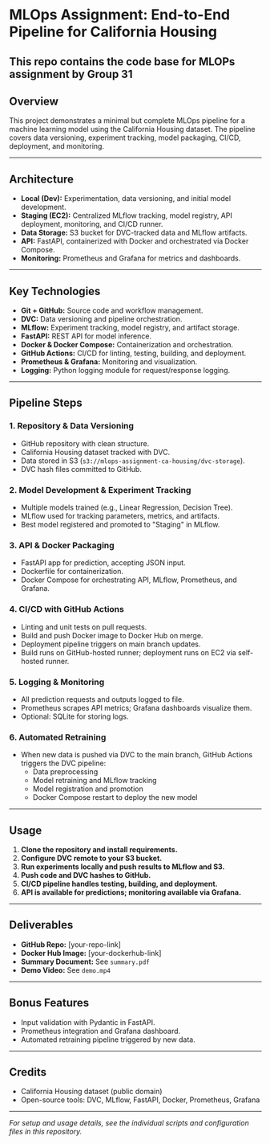 # MLOps Assignment: End-to-End Pipeline for California Housing
This repo contains the code base for MLOPs assignment by Group 31
---

## Overview

This project demonstrates a minimal but complete MLOps pipeline for a machine learning model using the California Housing dataset. The pipeline covers data versioning, experiment tracking, model packaging, CI/CD, deployment, and monitoring.

---

## Architecture

- **Local (Dev):** Experimentation, data versioning, and initial model development.
- **Staging (EC2):** Centralized MLflow tracking, model registry, API deployment, monitoring, and CI/CD runner.
- **Data Storage:** S3 bucket for DVC-tracked data and MLflow artifacts.
- **API:** FastAPI, containerized with Docker and orchestrated via Docker Compose.
- **Monitoring:** Prometheus and Grafana for metrics and dashboards.

---

## Key Technologies

- **Git + GitHub:** Source code and workflow management.
- **DVC:** Data versioning and pipeline orchestration.
- **MLflow:** Experiment tracking, model registry, and artifact storage.
- **FastAPI:** REST API for model inference.
- **Docker & Docker Compose:** Containerization and orchestration.
- **GitHub Actions:** CI/CD for linting, testing, building, and deployment.
- **Prometheus & Grafana:** Monitoring and visualization.
- **Logging:** Python logging module for request/response logging.

---

## Pipeline Steps

### 1. Repository & Data Versioning

- GitHub repository with clean structure.
- California Housing dataset tracked with DVC.
- Data stored in S3 (`s3://mlops-assignment-ca-housing/dvc-storage`).
- DVC hash files committed to GitHub.

### 2. Model Development & Experiment Tracking

- Multiple models trained (e.g., Linear Regression, Decision Tree).
- MLflow used for tracking parameters, metrics, and artifacts.
- Best model registered and promoted to "Staging" in MLflow.

### 3. API & Docker Packaging

- FastAPI app for prediction, accepting JSON input.
- Dockerfile for containerization.
- Docker Compose for orchestrating API, MLflow, Prometheus, and Grafana.

### 4. CI/CD with GitHub Actions

- Linting and unit tests on pull requests.
- Build and push Docker image to Docker Hub on merge.
- Deployment pipeline triggers on main branch updates.
- Build runs on GitHub-hosted runner; deployment runs on EC2 via self-hosted runner.

### 5. Logging & Monitoring

- All prediction requests and outputs logged to file.
- Prometheus scrapes API metrics; Grafana dashboards visualize them.
- Optional: SQLite for storing logs.

### 6. Automated Retraining

- When new data is pushed via DVC to the main branch, GitHub Actions triggers the DVC pipeline:
  - Data preprocessing
  - Model retraining and MLflow tracking
  - Model registration and promotion
  - Docker Compose restart to deploy the new model

---

## Usage

1. **Clone the repository and install requirements.**
2. **Configure DVC remote to your S3 bucket.**
3. **Run experiments locally and push results to MLflow and S3.**
4. **Push code and DVC hashes to GitHub.**
5. **CI/CD pipeline handles testing, building, and deployment.**
6. **API is available for predictions; monitoring available via Grafana.**

---

## Deliverables

- **GitHub Repo:** [your-repo-link]
- **Docker Hub Image:** [your-dockerhub-link]
- **Summary Document:** See `summary.pdf`
- **Demo Video:** See `demo.mp4`

---

## Bonus Features

- Input validation with Pydantic in FastAPI.
- Prometheus integration and Grafana dashboard.
- Automated retraining pipeline triggered by new data.

---

## Credits

- California Housing dataset (public domain)
- Open-source tools: DVC, MLflow, FastAPI, Docker, Prometheus, Grafana

---

*For setup and usage details, see the individual scripts and configuration files in this repository.*
